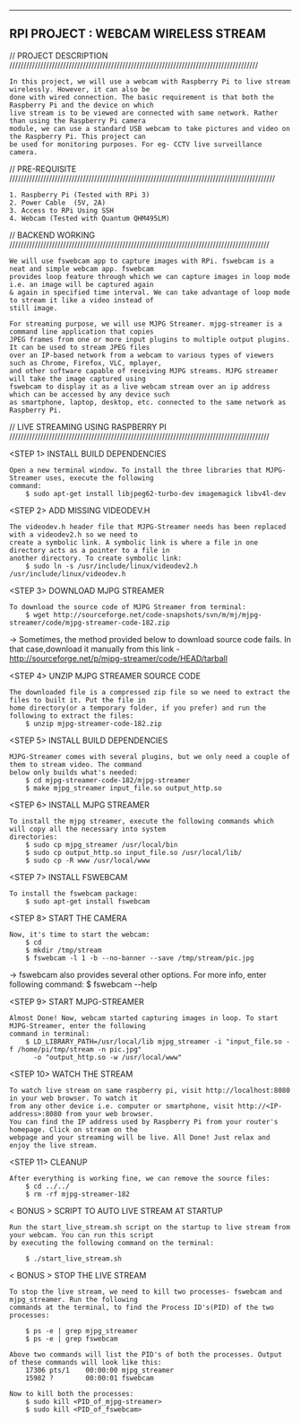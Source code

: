 ----------------------------------------------------------------------------
 RPI PROJECT : WEBCAM WIRELESS STREAM 
----------------------------------------------------------------------------

// PROJECT DESCRIPTION ////////////////////////////////////////////////////////////////////////////////////////
	
	In this project, we will use a webcam with Raspberry Pi to live stream wirelessly. However, it can also be 
	done with wired connection. The basic requirement is that both the Raspberry Pi and the device on which 
	live stream is to be viewed are connected with same network. Rather than using the Raspberry Pi camera	
	module,	we can use a standard USB webcam to take pictures and video on the Raspberry Pi. This project can 
	be used for monitoring purposes. For eg- CCTV live surveillance camera.

// PRE-REQUISITE //////////////////////////////////////////////////////////////////////////////////////////////
	
	1. Raspberry Pi (Tested with RPi 3)
	2. Power Cable  (5V, 2A)
	3. Access to RPi Using SSH
	4. Webcam (Tested with Quantum QHM495LM)

	
// BACKEND WORKING ////////////////////////////////////////////////////////////////////////////////////////////
	
	We will use fswebcam app to capture images with RPi. fswebcam is a neat and simple webcam app. fswebcam 
	provides loop feature through which we can capture images in loop mode i.e. an image will be captured again
	& again in specified time interval. We can take advantage of loop mode to stream it like a video instead of
	still image. 
	
	For streaming purpose, we will use MJPG Streamer. mjpg-streamer is a command line application that copies 
	JPEG frames from one or more input plugins to multiple output plugins. It can be used to stream JPEG files 
	over an IP-based network from a webcam to various types of viewers such as Chrome, Firefox, VLC, mplayer, 
	and other software capable of receiving MJPG streams. MJPG streamer will take the image captured using 
	fswebcam to display it as a live webcam stream over an ip address which can be accessed by any device such
	as smartphone, laptop, desktop, etc. connected to the same network as Raspberry Pi.

	
// LIVE STREAMING USING RASPBERRY PI ////////////////////////////////////////////////////////////////////////////////////////////


<STEP 1> INSTALL BUILD DEPENDENCIES 
	
	Open a new terminal window.	To install the three libraries that MJPG-Streamer uses, execute the following 
	command:
		$ sudo apt-get install libjpeg62-turbo-dev imagemagick libv4l-dev

<STEP 2> ADD MISSING VIDEODEV.H 

	The videodev.h header file that MJPG-Streamer needs has been replaced with a videodev2.h so we need to 
	create a symbolic link.	A symbolic link is where a file in one directory acts as a pointer to a file in 
	another directory. To create symbolic link:
		$ sudo ln -s /usr/include/linux/videodev2.h /usr/include/linux/videodev.h

<STEP 3> DOWNLOAD MJPG STREAMER

	To download the source code of MJPG Streamer from terminal:
		$ wget http://sourceforge.net/code-snapshots/svn/m/mj/mjpg-streamer/code/mjpg-streamer-code-182.zip

-> 	Sometimes, the method provided below to download source code fails. In that case,download it manually
	from this link - http://sourceforge.net/p/mjpg-streamer/code/HEAD/tarball

<STEP 4> UNZIP MJPG STREAMER SOURCE CODE 
	
	The downloaded file is a compressed zip file so we need to extract the files to built it. Put the file in 
	home directory(or a temporary folder, if you prefer) and run the following to extract the files:
		$ unzip mjpg-streamer-code-182.zip

<STEP 5> INSTALL BUILD DEPENDENCIES 
	
	MJPG-Streamer comes with several plugins, but we only need a couple of them to stream video. The command 
	below only builds what's needed:
		$ cd mjpg-streamer-code-182/mjpg-streamer
		$ make mjpg_streamer input_file.so output_http.so

<STEP 6> INSTALL MJPG STREAMER 

	To install the mjpg streamer, execute the following commands which will copy all the necessary into system 
	directories:
		$ sudo cp mjpg_streamer /usr/local/bin
		$ sudo cp output_http.so input_file.so /usr/local/lib/
		$ sudo cp -R www /usr/local/www
		
<STEP 7> INSTALL FSWEBCAM	
	
	To install the fswebcam package:
		$ sudo apt-get install fswebcam
		
<STEP 8> START THE CAMERA
	
	Now, it's time to start the webcam:
		$ cd
		$ mkdir /tmp/stream
		$ fswebcam -l 1 -b --no-banner --save /tmp/stream/pic.jpg 

-> fswebcam also provides several other options. For more info, enter following command: $ fswebcam --help

<STEP 9> START MJPG-STREAMER 

	Almost Done! Now, webcam started capturing images in loop. To start MJPG-Streamer, enter the following 
	command in terminal:
		$ LD_LIBRARY_PATH=/usr/local/lib mjpg_streamer -i "input_file.so -f /home/pi/tmp/stream -n pic.jpg" 
		  -o "output_http.so -w /usr/local/www"

<STEP 10> WATCH THE STREAM 
	
	To watch live stream on same raspberry pi, visit http://localhost:8080 in your web browser. To watch it 
	from any other device i.e. computer or smartphone, visit http://<IP-address>:8080 from your web	browser. 
	You can find the IP address used by Raspberry Pi from your router's homepage. Click on stream on the 
	webpage and your streaming will be live. All Done! Just relax and enjoy the live stream.

<STEP 11> CLEANUP 
	
	After everything is working fine, we can remove the source files:
		$ cd ../../
		$ rm -rf mjpg-streamer-182
		

< BONUS > SCRIPT TO AUTO LIVE STREAM AT STARTUP

	Run the start_live_stream.sh script on the startup to live stream from your webcam. You can run this script
	by executing the following command on the terminal:
	
		$ ./start_live_stream.sh
		

< BONUS > STOP THE LIVE STREAM 
	
	To stop the live stream, we need to kill two processes- fswebcam and mjpg_streamer. Run the following
	commands at the terminal, to find the Process ID's(PID) of the two processes:
	
		$ ps -e | grep mjpg_streamer
		$ ps -e | grep fswebcam
		
	Above two commands will list the PID's of both the processes. Output of these commands will look like this: 
		17306 pts/1    00:00:00 mjpg_streamer
		15982 ?        00:00:01 fswebcam
		
	Now to kill both the processes:
		$ sudo kill <PID_of_mjpg-streamer>
		$ sudo kill <PID_of_fswebcam>
		
